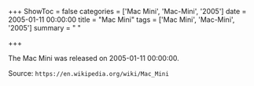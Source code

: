 +++
ShowToc = false
categories = ['Mac Mini', 'Mac-Mini', '2005']
date = 2005-01-11 00:00:00
title = "Mac Mini"
tags = ['Mac Mini', 'Mac-Mini', '2005']
summary = " "

+++

The Mac Mini was released on 2005-01-11 00:00:00.

Source: `https://en.wikipedia.org/wiki/Mac_Mini`



